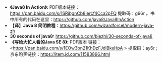 - **《Java8 In Action》:**  PDF版本链接：https://pan.baidu.com/s/1SRibgnCb8iercf4Cca2pFQ 
  提取码：g96r 。书中所有的代码在这里：<https://github.com/java8/Java8InAction>
- **【译】Java 8 简明教程**：<https://github.com/wizardforcel/modern-java-zh>
- **30 seconds of java8:**  <https://github.com/biezhi/30-seconds-of-java8>
- **《写给大忙人看的Java SE 8》:**  PDF版本 链接：<https://pan.baidu.com/s/1EOw3bn21KhDzFJdlBkeHpA >
  提取码：ay6r ; 京东购买链接：<https://item.jd.com/11583896.html>

  



